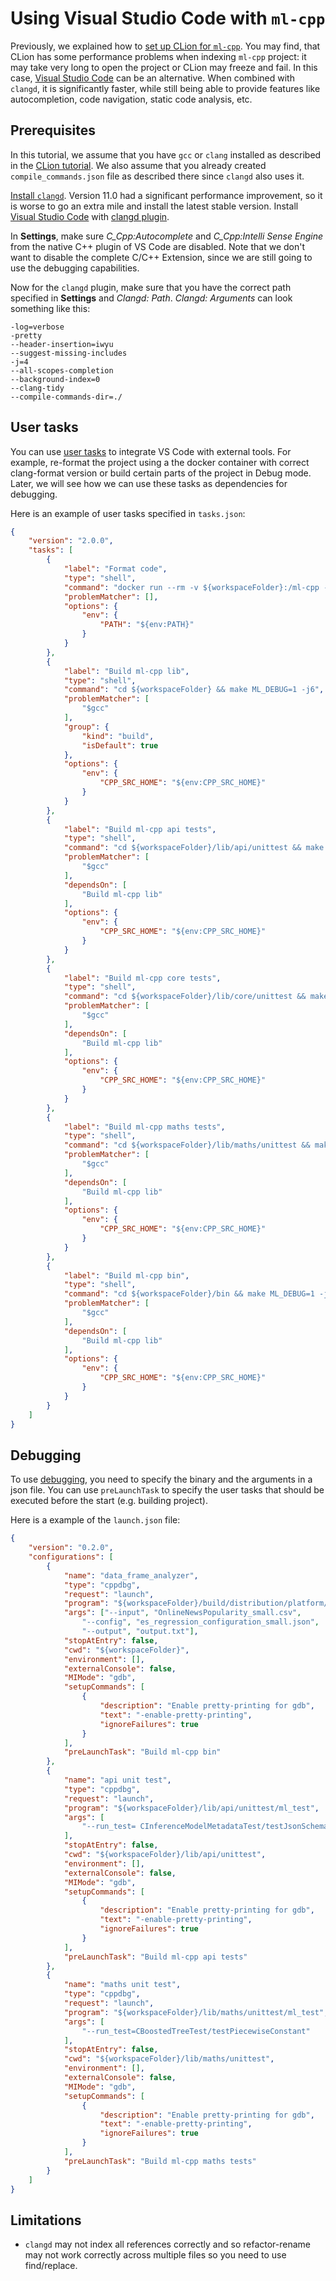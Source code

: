 # Using Visual Studio Code with `ml-cpp`

Previously, we explained how to [set up CLion for `ml-cpp`](../clion/using_clion.md). You may find, that CLion has some
performance problems when indexing `ml-cpp` project: it may take very long to open the project or CLion may freeze and
fail. In this case, [Visual Studio Code](https://code.visualstudio.com/) can be an alternative. When combined with
`clangd`, it is significantly faster, while still being able to provide features like autocompletion, code navigation,
static code analysis, etc.

## Prerequisites

In this tutorial, we assume that you have `gcc` or `clang` installed as described in the
[CLion tutorial](../clion/using_clion.md). We also assume that you already created `compile_commands.json` file as
described there since `clangd` also uses it.

[Install `clangd`](https://clangd.llvm.org/installation.html). Version 11.0 had a significant performance improvement,
so it is worse to go an extra mile and install the latest stable version. Install
[Visual Studio Code](https://code.visualstudio.com/) with
[clangd plugin](https://marketplace.visualstudio.com/items?itemName=llvm-vs-code-extensions.vscode-clangd).

In **Settings**, make sure *C_Cpp:Autocomplete* and *C_Cpp:Intelli Sense Engine* from the native C++ plugin of VS Code
are disabled. Note that we don't want to disable the complete C/C++ Extension, since we are still going to use the
debugging capabilities.

Now for the `clangd` plugin, make sure that you have the correct path specified in **Settings** and *Clangd: Path*.
*Clangd: Arguments* can look something like this:

```text
-log=verbose
-pretty
--header-insertion=iwyu
--suggest-missing-includes
-j=4
--all-scopes-completion
--background-index=0
--clang-tidy
--compile-commands-dir=./
```

## User tasks

You can use [user tasks](https://code.visualstudio.com/docs/editor/tasks) to integrate VS Code with external tools. For
example, re-format the project using a the docker container with correct clang-format version or build certain parts of
the project in Debug mode. Later, we will see how we can use these tasks as dependencies for debugging.

Here is an example of user tasks specified in `tasks.json`:

```json
{
    "version": "2.0.0",
    "tasks": [
        {
            "label": "Format code",
            "type": "shell",
            "command": "docker run --rm -v ${workspaceFolder}:/ml-cpp -u $(id -u):$(id -g) docker.elastic.co/ml-dev/ml-check-style:2 /ml-cpp/dev-tools/clang-format.sh",
            "problemMatcher": [],
            "options": {
                "env": {
                    "PATH": "${env:PATH}"
                }
            }             
        },
        {
            "label": "Build ml-cpp lib",
            "type": "shell",
            "command": "cd ${workspaceFolder} && make ML_DEBUG=1 -j6",
            "problemMatcher": [
                "$gcc"
            ],
            "group": {
                "kind": "build",
                "isDefault": true
            },
            "options": {
                "env": {
                    "CPP_SRC_HOME": "${env:CPP_SRC_HOME}"
                }
            }            
        },
        {
            "label": "Build ml-cpp api tests",
            "type": "shell",
            "command": "cd ${workspaceFolder}/lib/api/unittest && make ML_DEBUG=1 -j6",
            "problemMatcher": [
                "$gcc"
            ],
            "dependsOn": [
                "Build ml-cpp lib"
            ],
            "options": {
                "env": {
                    "CPP_SRC_HOME": "${env:CPP_SRC_HOME}"
                }
            }              
        },
        {
            "label": "Build ml-cpp core tests",
            "type": "shell",
            "command": "cd ${workspaceFolder}/lib/core/unittest && make ML_DEBUG=1 -j6",
            "problemMatcher": [
                "$gcc"
            ],
            "dependsOn": [
                "Build ml-cpp lib"
            ],
            "options": {
                "env": {
                    "CPP_SRC_HOME": "${env:CPP_SRC_HOME}"
                }
            }              
        },
        {
            "label": "Build ml-cpp maths tests",
            "type": "shell",
            "command": "cd ${workspaceFolder}/lib/maths/unittest && make ML_DEBUG=1 -j6",
            "problemMatcher": [
                "$gcc"
            ],
            "dependsOn": [
                "Build ml-cpp lib"
            ],
            "options": {
                "env": {
                    "CPP_SRC_HOME": "${env:CPP_SRC_HOME}"
                }
            }                       
        },
        {
            "label": "Build ml-cpp bin",
            "type": "shell",
            "command": "cd ${workspaceFolder}/bin && make ML_DEBUG=1 -j6",
            "problemMatcher": [
                "$gcc"
            ],
            "dependsOn": [
                "Build ml-cpp lib"
            ],
            "options": {
                "env": {
                    "CPP_SRC_HOME": "${env:CPP_SRC_HOME}"
                }
            }               
        }
    ]
}
```

## Debugging

To use [debugging](https://code.visualstudio.com/docs/editor/debugging), you need to specify the binary and the
arguments in a json file. You can use `preLaunchTask` to specify the user tasks that should be executed before the start
(e.g. building project).

Here is a example of the `launch.json` file:

```json
{
    "version": "0.2.0",
    "configurations": [
        {
            "name": "data_frame_analyzer",
            "type": "cppdbg",
            "request": "launch",
            "program": "${workspaceFolder}/build/distribution/platform/linux-x86_64/bin/data_frame_analyzer",
            "args": ["--input", "OnlineNewsPopularity_small.csv",
                "--config", "es_regression_configuration_small.json", 
                "--output", "output.txt"],
            "stopAtEntry": false,
            "cwd": "${workspaceFolder}",
            "environment": [],
            "externalConsole": false,
            "MIMode": "gdb",
            "setupCommands": [
                {
                    "description": "Enable pretty-printing for gdb",
                    "text": "-enable-pretty-printing",
                    "ignoreFailures": true
                }
            ],
            "preLaunchTask": "Build ml-cpp bin"
        },
        {
            "name": "api unit test",
            "type": "cppdbg",
            "request": "launch",
            "program": "${workspaceFolder}/lib/api/unittest/ml_test",
            "args": [
                "--run_test= CInferenceModelMetadataTest/testJsonSchema"
            ],
            "stopAtEntry": false,
            "cwd": "${workspaceFolder}/lib/api/unittest",
            "environment": [],
            "externalConsole": false,
            "MIMode": "gdb",
            "setupCommands": [
                {
                    "description": "Enable pretty-printing for gdb",
                    "text": "-enable-pretty-printing",
                    "ignoreFailures": true
                }
            ],
            "preLaunchTask": "Build ml-cpp api tests"
        },
        {
            "name": "maths unit test",
            "type": "cppdbg",
            "request": "launch",
            "program": "${workspaceFolder}/lib/maths/unittest/ml_test",
            "args": [
                "--run_test=CBoostedTreeTest/testPiecewiseConstant"
            ],
            "stopAtEntry": false,
            "cwd": "${workspaceFolder}/lib/maths/unittest",
            "environment": [],
            "externalConsole": false,
            "MIMode": "gdb",
            "setupCommands": [
                {
                    "description": "Enable pretty-printing for gdb",
                    "text": "-enable-pretty-printing",
                    "ignoreFailures": true
                }
            ],
            "preLaunchTask": "Build ml-cpp maths tests"
        }
    ]
}
```

## Limitations

* `clangd` may not index all references correctly and so refactor-rename may not work correctly across multiple files so
  you need to use find/replace.
